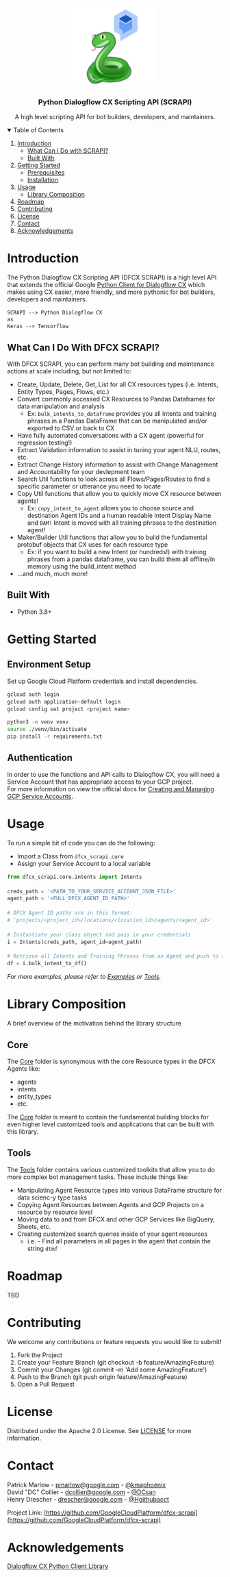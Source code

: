 <!-- PROJECT LOGO -->
<div align="center">
    <img src="images/logo.png" alt="Scrappy, the SCRAPI mascot!" width="200">

  <h3 align="center">Python Dialogflow CX Scripting API (SCRAPI)</h3>
  <p align="center">
    A high level scripting API for bot builders, developers, and maintainers.<br>
  </p>
</div>

<!-- TABLE OF CONTENTS -->
<details open="open">
  <summary>Table of Contents</summary>
  <ol>
    <li>
      <a href="#introduction">Introduction</a>
      <ul>
        <li><a href="#what-can-i-do-with-dfcx-scrapi">What Can I Do with SCRAPI?</a></li>
        <li><a href="#built-with">Built With</a></li>
      </ul>
    </li>
    <li>
      <a href="#getting-started">Getting Started</a>
      <ul>
        <li><a href="#prerequisites">Prerequisites</a></li>
        <li><a href="#installation">Installation</a></li>
      </ul>
    </li>
    <li><a href="#usage">Usage</a>
      <ul>
        <li><a href="#library-composition">Library Composition</a></li>
      </ul>
    </li>
    <li><a href="#roadmap">Roadmap</a></li>
    <li><a href="#contributing">Contributing</a></li>
    <li><a href="#license">License</a></li>
    <li><a href="#contact">Contact</a></li>
    <li><a href="#acknowledgements">Acknowledgements</a></li>
  </ol>
</details>

<!-- INTRODUCTION -->
# Introduction

The Python Dialogflow CX Scripting API (DFCX SCRAPI) is a high level API that extends the official Google [Python Client for Dialogflow CX](https://github.com/googleapis/python-dialogflow-cx) which makes using CX easier, more friendly, and more pythonic for bot builders, developers and maintainers.

```
SCRAPI --> Python Dialogflow CX
as
Keras --> Tensorflow
```

## What Can I Do With DFCX SCRAPI?
With DFCX SCRAPI, you can perform many bot building and maintenance actions at scale including, but not limited to:
- Create, Update, Delete, Get, List for all CX resources types (i.e. Intents, Entity Types, Pages, Flows, etc.)
- Convert commonly accessed CX Resources to Pandas Dataframes for data manipulation and analysis
  - Ex: `bulk_intents_to_dataframe` provides you all intents and training phrases in a Pandas DataFrame that can be manipulated and/or exported to CSV or back to CX
- Have fully automated conversations with a CX agent (powerful for regression testing!)
- Extract Validation information to assist in tuning your agent NLU, routes, etc.
- Extract Change History information to assist with Change Management and Accountability for your devlepment team
- Search Util functions to look across all Flows/Pages/Routes to find a specific parameter or utterance you need to locate
- Copy Util functions that allow you to quickly move CX resource between agents!
  - Ex: `copy_intent_to_agent` allows you to choose source and destination Agent IDs and a human readable Intent Display Name and `BAM!` Intent is moved with all training phrases to the destination agent!
- Maker/Builder Util functions that allow you to build the fundamental protobuf objects that CX uses for each resource type
  - Ex: if you want to build a new Intent (or hundreds!) with training phrases from a pandas dataframe, you can build them all offline/in memory using the build_intent method
- ...and much, much more!

## Built With
* Python 3.8+

<!-- GETTING STARTED -->
# Getting Started
## Environment Setup
Set up Google Cloud Platform credentials and install dependencies.
```sh
gcloud auth login
gcloud auth application-default login
gcloud config set project <project name>
```
```sh
python3 -m venv venv
source ./venv/bin/activate
pip install -r requirements.txt
```

## Authentication  
In order to use the functions and API calls to Dialogflow CX, you will need a Service Account that has appropriate access to your GCP project.  
For more information on view the official docs for [Creating and Managing GCP Service Accounts](https://cloud.google.com/iam/docs/creating-managing-service-accounts).

<!-- USAGE EXAMPLES -->
# Usage
To run a simple bit of code you can do the following:
- Import a Class from `dfcx_scrapi.core`
- Assign your Service Account to a local variable

```python
from dfcx_scrapi.core.intents import Intents

creds_path = '<PATH_TO_YOUR_SERVICE_ACCOUNT_JSON_FILE>'
agent_path = '<FULL_DFCX_AGENT_ID_PATH>'

# DFCX Agent ID paths are in this format:
# 'projects/<project_id>/locations/<location_id>/agents/<agent_id>'

# Instantiate your class object and pass in your credentials
i = Intents(creds_path, agent_id=agent_path)

# Retrieve all Intents and Training Phrases from an Agent and push to a Pandas DataFrame
df = i.bulk_intent_to_df()
```

_For more examples, please refer to [Examples](../examples) or [Tools](../src/dfcx_scrapi/tools)._

# Library Composition
A brief overview of the motivation behind the library structure

## Core  
The [Core](../src/dfcx_scrapi/core) folder is synonymous with the core Resource types in the DFCX Agents like:
- agents
- intents
- entity_types
- etc.

The [Core](../src/dfcx_scrapi/core) folder is meant to contain the fundamental building blocks for even higher level customized tools and applications that can be built with this library.

## Tools
The [Tools](../src/dfcx_scrapi/tools) folder contains various customized toolkits that allow you to do more complex bot management tasks.
These include things like:
- Manipulating Agent Resource types into various DataFrame structure for data scienc-y type tasks
- Copying Agent Resources between Agents and GCP Projects on a resource by resource level
- Moving data to and from DFCX and other GCP Services like BigQuery, Sheets, etc.
- Creating customized search queries inside of your agent resources
  - i.e. - Find all parameters in all pages in the agent that contain the string `dtmf`

<!-- ROADMAP -->
# Roadmap
TBD

<!-- CONTRIBUTING -->
# Contributing
We welcome any contributions or feature requests you would like to submit!

1. Fork the Project
2. Create your Feature Branch (git checkout -b feature/AmazingFeature)
3. Commit your Changes (git commit -m 'Add some AmazingFeature')
4. Push to the Branch (git push origin feature/AmazingFeature)
5. Open a Pull Request

<!-- LICENSE -->
# License
Distributed under the Apache 2.0 License. See [LICENSE](LICENSE.txt) for more information.

<!-- CONTACT -->
# Contact
Patrick Marlow - pmarlow@google.com  - [@kmaphoenix](https://github.com/kmaphoenix)  
David "DC" Collier - dcollier@google.com  - [@DCsan](https://github.com/dcsan)  
Henry Drescher - drescher@google.com  - [@Hgithubacct](https://github.com/Hgithubacct)  

Project Link: [https://github.com/GoogleCloudPlatform/dfcx-scrapi](https://github.com/GoogleCloudPlatform/dfcx-scrapi)

<!-- ACKNOWLEDGEMENTS -->
# Acknowledgements
[Dialogflow CX Python Client Library](https://github.com/googleapis/python-dialogflow-cx)



<!-- MARKDOWN LINKS & IMAGES -->
<!-- https://www.markdownguide.org/basic-syntax/#reference-style-links -->